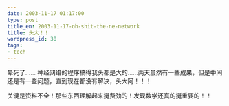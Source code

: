 ```yaml
---
date: 2003-11-17 01:17:00
type: post
title_en: 2003-11-17-oh-shit-the-ne-network
title: 头大！！
wordpress_id: 30
tags:
- tech
---
```


晕死了...... 神经网络的程序搞得我头都是大的......两天虽然有一些成果，但是中间还是有一些问题，直到现在都没有解决，头大阿！！！

关键是资料不全！那些东西理解起来挺费劲的！发现数学还真的挺重要的！！
